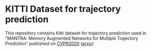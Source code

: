 # KITTI Dataset for trajectory prediction

This repository contains Kitti dataset for trajectory prediction used in "MANTRA: Memory Augmented Networks for Multiple Trajectory Prediction" published on [CVPR2020](http://openaccess.thecvf.com/content_CVPR_2020/html/Marchetti_MANTRA_Memory_Augmented_Networks_for_Multiple_Trajectory_Prediction_CVPR_2020_paper.html) ([arxiv](https://arxiv.org/abs/2006.03340))

